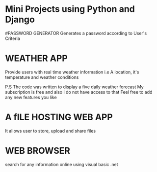 # Mini Projects using Python and Django
#PASSWORD GENERATOR
Generates a password according to User's Criteria

# WEATHER APP
Provide users with real time weather information i.e
A location, it's temperature and weather conditions

P.S
The code was written to display a five daily weather forecast
My subscription is free and also i do not have access to that
Feel free to add any new features you like

# A fILE HOSTING WEB APP
It allows user to store, upload and share files

# WEB BROWSER
search for any information online using visual basic .net
